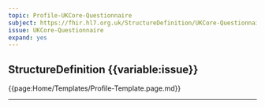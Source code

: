 ```yaml
---
topic: Profile-UKCore-Questionnaire
subject: https://fhir.hl7.org.uk/StructureDefinition/UKCore-Questionnaire
issue: UKCore-Questionnaire
expand: yes
---
```


## StructureDefinition {{variable:issue}}

{{page:Home/Templates/Profile-Template.page.md}}

<hr class="thickline">